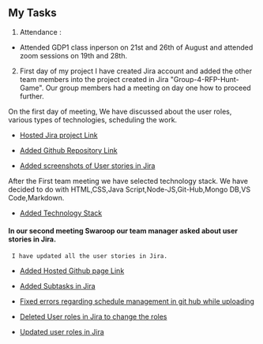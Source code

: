 ## My Tasks
1. Attendance :
 - Attended GDP1 class inperson on 21st and 26th of August and attended zoom sessions on 19th and 28th.
 
2. First day of my project I have created Jira account and added the other team members into the project created in Jira "Group-4-RFP-Hunt-Game". Our group members had a meeting on day one how to proceed further.

On the first day of meeting,
We have discussed about the user roles, various types of technologies, scheduling the work. 

- [Hosted Jira project Link](https://github.com/sudheera96/Group-4--Hunt-game/commit/f2515a6b9cf72237754b400e6718a13cfabbdc56)

- [Added Github Repository Link](https://github.com/sudheera96/Group-4--Hunt-game/commit/94d1f74ef0e11aba75ca6e1f379dd0506858cd3b)

- [Added screenshots of User stories in Jira](https://github.com/sudheera96/Group-4--Hunt-game/commit/bd309ca3feb38ba2ba73bd05f989a3e64810c111)

After the First team meeting we have selected technology stack. We have decided to do with HTML,CSS,Java Script,Node-JS,Git-Hub,Mongo DB,VS Code,Markdown.

- [Added Technology Stack](https://github.com/sudheera96/Group-4--Hunt-game/commit/014135239f3bd83737a1db9cf7d9eb5d66d41e61)

#### In our second meeting Swaroop our team manager asked about user stories in Jira.
     I have updated all the user stories in Jira.

- [Added Hosted Github page Link](https://github.com/sudheera96/Group-4--Hunt-game/commit/f10631cb08c6d2864bb6f1cefe008ef16e56dec5)

- [Added Subtasks in Jira](https://github.com/sudheera96/Group-4--Hunt-game/commit/f10631cb08c6d2864bb6f1cefe008ef16e56dec5)

- [Fixed errors regarding schedule management in git hub while uploading](https://github.com/sudheera96/Group-4--Hunt-game/commit/46a0690724801fbfb5bd7e840eee8938ba9aff76)

- [Deleted User roles in Jira to change the roles](https://github.com/sudheera96/Group-4--Hunt-game/commit/bbf435d24e168c789d9626437d8720e8202c777b)

- [Updated user roles in Jira](https://github.com/sudheera96/Group-4--Hunt-game/commit/b7e59a7f039ebbf2e3eda2ac83959ae96bea633b)

  
